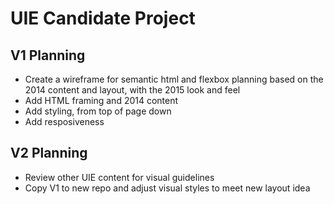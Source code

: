# UIE Candidate Project

## V1 Planning

- Create a wireframe for semantic html and flexbox planning based on the 2014 content and layout, with the 2015 look and feel
- Add HTML framing and 2014 content
- Add styling, from top of page down
- Add resposiveness

## V2 Planning

- Review other UIE content for visual guidelines
- Copy V1 to new repo and adjust visual styles to meet new layout idea
